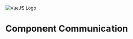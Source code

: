 ![VueJS Logo](https://cdn.iconscout.com/icon/free/png-256/vue-282497.png)

# Component Communication
